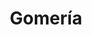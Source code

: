 ---
title: "Gomería"
url: /posadas/gomeria-avenida-lopez-y-planes/
shop: reparación de automóviles
---